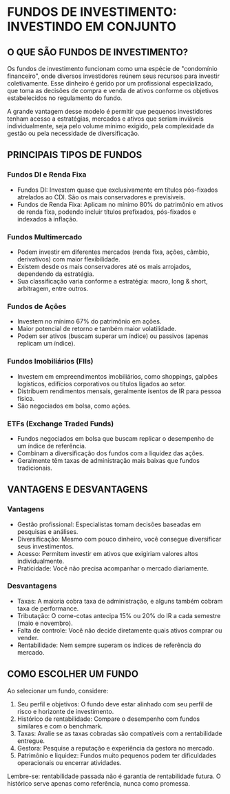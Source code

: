 # FUNDOS DE INVESTIMENTO: INVESTINDO EM CONJUNTO

## O QUE SÃO FUNDOS DE INVESTIMENTO?

Os fundos de investimento funcionam como uma espécie de "condomínio financeiro", onde diversos investidores reúnem seus recursos para investir coletivamente. Esse dinheiro é gerido por um profissional especializado, que toma as decisões de compra e venda de ativos conforme os objetivos estabelecidos no regulamento do fundo.

A grande vantagem desse modelo é permitir que pequenos investidores tenham acesso a estratégias, mercados e ativos que seriam inviáveis individualmente, seja pelo volume mínimo exigido, pela complexidade da gestão ou pela necessidade de diversificação.

## PRINCIPAIS TIPOS DE FUNDOS

### Fundos DI e Renda Fixa
- Fundos DI: Investem quase que exclusivamente em títulos pós-fixados atrelados ao CDI. São os mais conservadores e previsíveis.
- Fundos de Renda Fixa: Aplicam no mínimo 80% do patrimônio em ativos de renda fixa, podendo incluir títulos prefixados, pós-fixados e indexados à inflação.

### Fundos Multimercado
- Podem investir em diferentes mercados (renda fixa, ações, câmbio, derivativos) com maior flexibilidade.
- Existem desde os mais conservadores até os mais arrojados, dependendo da estratégia.
- Sua classificação varia conforme a estratégia: macro, long & short, arbitragem, entre outros.

### Fundos de Ações
- Investem no mínimo 67% do patrimônio em ações.
- Maior potencial de retorno e também maior volatilidade.
- Podem ser ativos (buscam superar um índice) ou passivos (apenas replicam um índice).

### Fundos Imobiliários (FIIs)
- Investem em empreendimentos imobiliários, como shoppings, galpões logísticos, edifícios corporativos ou títulos ligados ao setor.
- Distribuem rendimentos mensais, geralmente isentos de IR para pessoa física.
- São negociados em bolsa, como ações.

### ETFs (Exchange Traded Funds)
- Fundos negociados em bolsa que buscam replicar o desempenho de um índice de referência.
- Combinam a diversificação dos fundos com a liquidez das ações.
- Geralmente têm taxas de administração mais baixas que fundos tradicionais.

## VANTAGENS E DESVANTAGENS

### Vantagens
- Gestão profissional: Especialistas tomam decisões baseadas em pesquisas e análises.
- Diversificação: Mesmo com pouco dinheiro, você consegue diversificar seus investimentos.
- Acesso: Permitem investir em ativos que exigiriam valores altos individualmente.
- Praticidade: Você não precisa acompanhar o mercado diariamente.

### Desvantagens
- Taxas: A maioria cobra taxa de administração, e alguns também cobram taxa de performance.
- Tributação: O come-cotas antecipa 15% ou 20% do IR a cada semestre (maio e novembro).
- Falta de controle: Você não decide diretamente quais ativos comprar ou vender.
- Rentabilidade: Nem sempre superam os índices de referência do mercado.

## COMO ESCOLHER UM FUNDO

Ao selecionar um fundo, considere:

1. Seu perfil e objetivos: O fundo deve estar alinhado com seu perfil de risco e horizonte de investimento.
2. Histórico de rentabilidade: Compare o desempenho com fundos similares e com o benchmark.
3. Taxas: Avalie se as taxas cobradas são compatíveis com a rentabilidade entregue.
4. Gestora: Pesquise a reputação e experiência da gestora no mercado.
5. Patrimônio e liquidez: Fundos muito pequenos podem ter dificuldades operacionais ou encerrar atividades.

Lembre-se: rentabilidade passada não é garantia de rentabilidade futura. O histórico serve apenas como referência, nunca como promessa.